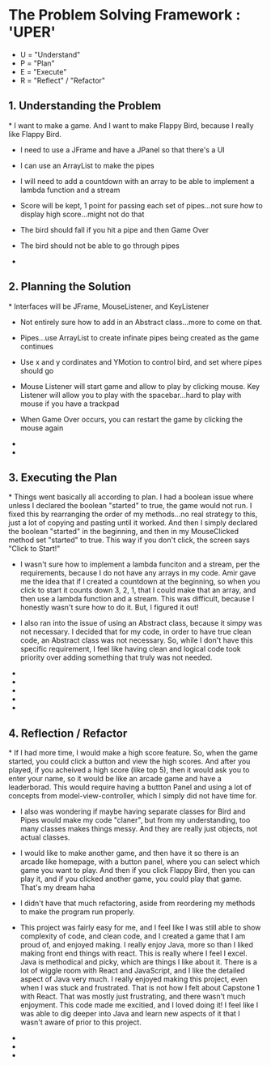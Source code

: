 <h1>The Problem Solving Framework : 'UPER'</h1>

* U = "Understand"
* P = "Plan"
* E = "Execute"
* R = "Reflect" / "Refactor"

<h2>1. Understanding the Problem</h2>
* I want to make a game. And I want to make Flappy Bird, because I really like Flappy Bird.

* I need to use a JFrame and have a JPanel so that there's a UI

* I can use an ArrayList to make the pipes

* I will need to add a countdown with an array to be able to implement a lambda function and a stream

* Score will be kept, 1 point for passing each set of pipes...not sure how to display high score...might not do that

* The bird should fall if you hit a pipe and then Game Over

* The bird should not be able to go through pipes
*
<h2>
    2. Planning the Solution
</h2>
* Interfaces will be JFrame, MouseListener, and KeyListener

* Not entirely sure how to add in an Abstract class...more to come on that.

* Pipes...use ArrayList to create infinate pipes being created as the game continues

* Use x and y cordinates and YMotion to control bird, and set where pipes should go

* Mouse Listener will start game and allow to play by clicking mouse. Key Listener will allow you to play with the spacebar...hard to play with mouse if you have a trackpad

* When Game Over occurs, you can restart the game by clicking the mouse again

*
*
<h2>
    3. Executing the Plan
</h2>
* Things went basically all according to plan. I had a boolean issue where unless I declared the boolean "started" to true, the game would not run. I fixed this by rearranging the order of my methods...no real strategy to this, just a lot of copying and pasting until it worked. And then I simply declared the boolean "started" in the beginning, and then in my MouseClicked method set "started" to true. This way if you don't click, the screen says "Click to Start!"


* I wasn't sure how to implement a lambda funciton and a stream, per the requirements, because I do not have any arrays in my code. Amir gave me the idea that if I created a countdown at the beginning, so when you click to start it counts down 3, 2, 1, that I could make that an array, and then use a lambda function and a stream. This was difficult, because I honestly wasn't sure how to do it. But, I figured it out! 

* I also ran into the issue of using an Abstract class, because it simpy was not necessary. I decided that for my code, in order to have true clean code, an Abstract class was not necessary. So, while I don't have this specific requirement, I feel like having clean and logical code took priority over adding something that truly was not needed.
*
*
*
*
*
<h2>
    4. Reflection / Refactor
</h2>
* If I had more time, I would make a high score feature. So, when the game started, you could click a button and view the high scores. And after you played, if you acheived a high score (like top 5), then it would ask you to enter your name, so it would be like an arcade game and have a leaderborad. This would require having a buttton Panel and using a lot of concepts from model-view-controller, which I simply did not have time for.

* I also was wondering if maybe having separate classes for Bird and Pipes would make my code "claner", but from my understanding, too many classes makes things messy. And they are really just objects, not actual classes.

* I would like to make another game, and then have it so there is an arcade like homepage, with a button panel, where you can select which game you want to play. And then if you click Flappy Bird, then you can play it, and if you clicked another game, you could play that game. That's my dream haha

* I didn't have that much refactoring, aside from reordering my methods to make the program run properly. 

* This project was fairly easy for me, and I feel like I was still able to show complexity of code, and clean code, and I created a game that I am proud of, and enjoyed making. I really enjoy Java, more so than I liked making front end things with react. This is really where I feel I excel. Java is methodical and picky, which are things I like about it. There is a lot of wiggle room with React and JavaScript, and I like the detailed aspect of Java very much. I really enjoyed making this project, even when I was stuck and frustrated. That is not how I felt about Capstone 1 with React. That was mostly just frustrating, and there wasn't much enjoyment. This code made me excitied, and I loved doing it! I feel like I was able to dig deeper into Java and learn new aspects of it that I wasn't aware of prior to this project. 
*
*
*